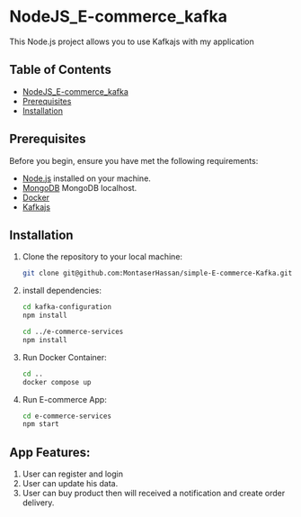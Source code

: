# NodeJS_E-commerce_kafka
This Node.js project allows you to use Kafkajs with my application

## Table of Contents

  - [NodeJS\_E-commerce\_kafka](#nodejs_e-commerce_kafka)
  - [Prerequisites](#prerequisites)
  - [Installation](#installation)

## Prerequisites

Before you begin, ensure you have met the following requirements:

- [Node.js](https://nodejs.org/) installed on your machine.
- [MongoDB](https://www.mongodb.com/) MongoDB localhost.
- [Docker](https://www.docker.com/)
- [Kafkajs](https://kafka.js.org/docs/getting-started)

## Installation

1. Clone the repository to your local machine:

   ```bash
   git clone git@github.com:MontaserHassan/simple-E-commerce-Kafka.git

2. install dependencies:

    ```bash
    cd kafka-configuration
    npm install

    cd ../e-commerce-services
    npm install

3. Run Docker Container:

   ```bash
   cd ..
   docker compose up

4. Run E-commerce App:
    ```bash
    cd e-commerce-services
    npm start

<h2>App Features:</h2>
<ol>
 <li>User can register and login</li>
 <li>User can update  his data.</li>
 <li>User can buy product then will received a notification and create order delivery.</li>
</ol>
